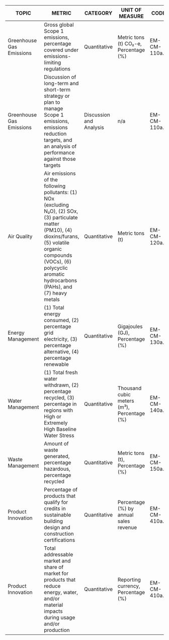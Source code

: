 | TOPIC | METRIC | CATEGORY | UNIT OF MEASURE | CODE |
|-------|--------|----------|-----------------|------|
| Greenhouse Gas Emissions | Gross global Scope 1 emissions, percentage covered under emissions-limiting regulations | Quantitative | Metric tons (t) CO₂-e, Percentage (%) | EM-CM-110a.1 |
| Greenhouse Gas Emissions | Discussion of long-term and short-term strategy or plan to manage Scope 1 emissions, emissions reduction targets, and an analysis of performance against those targets | Discussion and Analysis | n/a | EM-CM-110a.2 |
| Air Quality | Air emissions of the following pollutants: (1) NOx (excluding N₂O), (2) SOx, (3) particulate matter (PM10), (4) dioxins/furans, (5) volatile organic compounds (VOCs), (6) polycyclic aromatic hydrocarbons (PAHs), and (7) heavy metals | Quantitative | Metric tons (t) | EM-CM-120a.1 |
| Energy Management | (1) Total energy consumed, (2) percent­age grid electricity, (3) percentage alternative, (4) percentage renewable | Quantitative | Gigajoules (GJ), Percent­age (%) | EM-CM-130a.1 |
| Water Management | (1) Total fresh water withdrawn, (2) percentage recycled, (3) percentage in regions with High or Extremely High Baseline Water Stress | Quantitative | Thousand cubic meters (m³), Percent­age (%) | EM-CM-140a.1 |
| Waste Management | Amount of waste generated, percentage hazardous, percentage recycled | Quantitative | Metric tons (t), Percentage (%) | EM-CM-150a.1 |
| Product Innovation | Percentage of products that qualify for credits in sustainable building design and construction certifications | Quantitative | Percentage (%) by annual sales revenue | EM-CM-410a.1 |
| Product Innovation | Total addressable market and share of market for products that reduce energy, water, and/or material impacts during usage and/or production | Quantitative | Reporting currency, Percentage (%) | EM-CM-410a.2 |